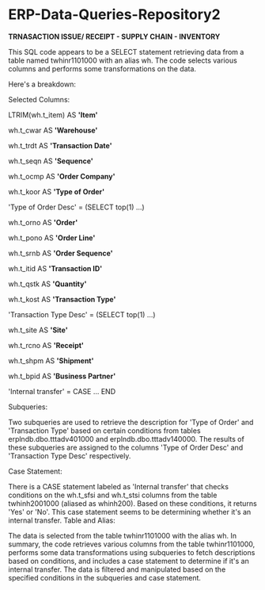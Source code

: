 # ERP-Data-Queries-Repository2

**TRNASACTION ISSUE/ RECEIPT - SUPPLY CHAIN - INVENTORY**

This SQL code appears to be a SELECT statement retrieving data from a table named twhinr1101000 with an alias wh. The code selects various columns and performs some transformations on the data. 

Here's a breakdown:

Selected Columns:

LTRIM(wh.t_item) AS **'Item'**

wh.t_cwar AS **'Warehouse'**

wh.t_trdt AS **'Transaction Date'**

wh.t_seqn AS **'Sequence'**

wh.t_ocmp AS **'Order Company'**

wh.t_koor AS **'Type of Order'**

'Type of Order Desc' = (SELECT top(1) ...)

wh.t_orno AS **'Order'**

wh.t_pono AS **'Order Line'**

wh.t_srnb AS **'Order Sequence'**

wh.t_itid AS **'Transaction ID'**

wh.t_qstk AS **'Quantity'**

wh.t_kost AS **'Transaction Type'**

'Transaction Type Desc' = (SELECT top(1) ...)

wh.t_site AS **'Site'**

wh.t_rcno AS **'Receipt'**

wh.t_shpm AS **'Shipment'**

wh.t_bpid AS **'Business Partner'**

'Internal transfer' = CASE ... END


Subqueries:

Two subqueries are used to retrieve the description for 'Type of Order' and 'Transaction Type' based on certain conditions from tables erplndb.dbo.tttadv401000 and erplndb.dbo.tttadv140000.
The results of these subqueries are assigned to the columns 'Type of Order Desc' and 'Transaction Type Desc' respectively.


Case Statement:

There is a CASE statement labeled as 'Internal transfer' that checks conditions on the wh.t_sfsi and wh.t_stsi columns from the table twhinh2001000 (aliased as whinh200). Based on these conditions, it returns 'Yes' or 'No'. This case statement seems to be determining whether it's an internal transfer.
Table and Alias:

The data is selected from the table twhinr1101000 with the alias wh.
In summary, the code retrieves various columns from the table twhinr1101000, performs some data transformations using subqueries to fetch descriptions based on conditions, and includes a case statement to determine if it's an internal transfer. The data is filtered and manipulated based on the specified conditions in the subqueries and case statement.





